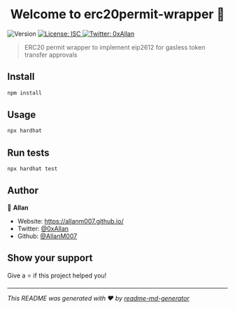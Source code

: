 <h1 align="center">Welcome to erc20permit-wrapper 👋</h1>
<p>
  <img alt="Version" src="https://img.shields.io/badge/version-1.0.0-blue.svg?cacheSeconds=2592000" />
  <a href="#" target="_blank">
    <img alt="License: ISC" src="https://img.shields.io/badge/License-ISC-yellow.svg" />
  </a>
  <a href="https://twitter.com/0xAllan" target="_blank">
    <img alt="Twitter: 0xAllan" src="https://img.shields.io/twitter/follow/0xAllan.svg?style=social" />
  </a>
</p>

> ERC20 permit wrapper to implement eip2612 for gasless token transfer approvals

## Install

```sh
npm install
```

## Usage

```sh
npx hardhat
```

## Run tests

```sh
npx hardhat test
```

## Author

👤 **Allan**

* Website: https://allanm007.github.io/
* Twitter: [@0xAllan](https://twitter.com/0xAllan)
* Github: [@AllanM007](https://github.com/AllanM007)

## Show your support

Give a ⭐️ if this project helped you!

***
_This README was generated with ❤️ by [readme-md-generator](https://github.com/kefranabg/readme-md-generator)_